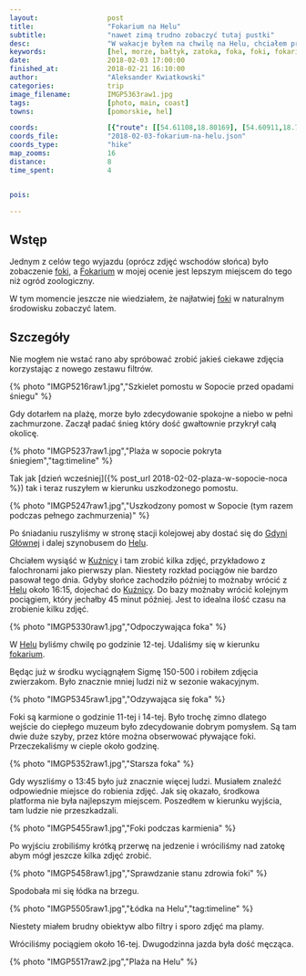 ```yaml
---
layout:                 post
title:                  "Fokarium na Helu"
subtitle:               "nawet zimą trudno zobaczyć tutaj pustki"
desc:                   "W wakacje byłem na chwilę na Helu, chciałem przy okazji odwiedzić Fokarium niestety ilość ludzi mnie zniechęciła. Postanowiłem, że przyjadę tutaj zimą oczekując większego spokoju."
keywords:               [hel, morze, bałtyk, zatoka, foka, foki, fokarium]
date:                   2018-02-03 17:00:00
finished_at:            2018-02-21 16:10:00
author:                 "Aleksander Kwiatkowski"
categories:             trip
image_filename:         IMGP5363raw1.jpg
tags:                   [photo, main, coast]
towns:                  [pomorskie, hel]

coords:                 [{"route": [[54.61108,18.80169], [54.60911,18.79718], [54.60467,18.80190]], "type": "hike"}]
coords_file:            "2018-02-03-fokarium-na-helu.json"
coords_type:            "hike"
map_zooms:              16
distance:               8
time_spent:             4


pois:

---
```


[fokarium]: http://www.fokarium.pl/

[wiki-foka]: https://pl.wikipedia.org/wiki/Foka
[wiki-gdynia-glowna]: https://pl.wikipedia.org/wiki/Gdynia_G%C5%82%C3%B3wna
[wiki-hel]: https://pl.wikipedia.org/wiki/Hel_(miasto)
[wiki-kuznica]: https://pl.wikipedia.org/wiki/Ku%C5%BAnica_(wojew%C3%B3dztwo_pomorskie)


## Wstęp

Jednym z celów tego wyjazdu (oprócz zdjęć wschodów słońca) było zobaczenie
[foki][wiki-foka], a [Fokarium][fokarium] w mojej ocenie jest lepszym miejscem
do tego niż ogród zoologiczny.

W tym momencie jeszcze nie wiedziałem, że najłatwiej [foki][wiki-foka]
w naturalnym środowisku zobaczyć latem.

## Szczegóły

Nie mogłem nie wstać rano aby spróbować zrobić jakieś ciekawe zdjęcia
korzystając z nowego zestawu filtrów.

{% photo "IMGP5216raw1.jpg","Szkielet pomostu w Sopocie przed opadami śniegu" %}

Gdy dotarłem na plażę, morze było zdecydowanie spokojne a niebo
w pełni zachmurzone. Zaczął padać śnieg który dość gwałtownie przykrył całą
okolicę.

{% photo "IMGP5237raw1.jpg","Plaża w sopocie pokryta śniegiem","tag:timeline" %}

Tak jak [dzień wcześniej]({% post_url 2018-02-02-plaza-w-sopocie-noca %})
tak i teraz ruszyłem w kierunku uszkodzonego pomostu.

{% photo "IMGP5247raw1.jpg","Uszkodzony pomost w Sopocie (tym razem podczas pełnego zachmurzenia)" %}

Po śniadaniu ruszyliśmy w stronę stacji kolejowej aby dostać się
do [Gdyni Głównej][wiki-gdynia-glowna] i dalej szynobusem do [Helu][wiki-hel].

Chciałem wysiąść w [Kuźnicy][wiki-kuznica] i tam zrobić kilka zdjęć,
przykładowo z falochronami
jako pierwszy plan. Niestety rozkład pociągów nie bardzo pasował tego dnia. Gdyby słońce
zachodziło później to możnaby wrócić z [Helu][wiki-hel] około 16:15,
dojechać do [Kuźnicy][wiki-kuznica]. Do bazy możnaby wrócić kolejnym
pociągiem, który jechałby 45 minut później.
Jest to idealna ilość czasu na zrobienie kilku zdjęć.

{% photo "IMGP5330raw1.jpg","Odpoczywająca foka" %}

W [Helu][wiki-hel] byliśmy chwilę po godzinie 12-tej. Udaliśmy się w
kierunku [fokarium][fokarium].

Będąc już w środku wyciągnąłem Sigmę 150-500 i robiłem zdjęcia zwierzakom.
Było znacznie mniej ludzi niż w sezonie wakacyjnym.

{% photo "IMGP5345raw1.jpg","Odzywająca się foka" %}

Foki są karmione o godzinie 11-tej i 14-tej. Było trochę zimno dlatego
wejście do ciepłego muzeum było zdecydowanie dobrym pomysłem. Są tam dwie duże szyby,
przez które można obserwować pływające foki. Przeczekaliśmy w cieple około godzinę.

{% photo "IMGP5352raw1.jpg","Starsza foka" %}

Gdy wyszliśmy o 13:45 było już znacznie więcej ludzi. Musiałem znaleźć odpowiednie miejsce
do robienia zdjęć. Jak się okazało, środkowa platforma nie była najlepszym miejscem.
Poszedłem w kierunku wyjścia, tam ludzie nie przeszkadzali.

{% photo "IMGP5455raw1.jpg","Foki podczas karmienia" %}

Po wyjściu zrobiliśmy krótką przerwę na jedzenie i wróciliśmy nad zatokę abym mógł
jeszcze kilka zdjęć zrobić.

{% photo "IMGP5458raw1.jpg","Sprawdzanie stanu zdrowia foki" %}

Spodobała mi się łódka na brzegu.

{% photo "IMGP5505raw1.jpg","Łódka na Helu","tag:timeline" %}

Niestety miałem brudny obiektyw albo filtry i sporo zdjęć ma plamy.

Wróciliśmy pociągiem około 16-tej. Dwugodzinna jazda była dość męcząca.

{% photo "IMGP5517raw2.jpg","Plaża na Helu" %}
